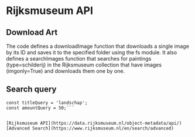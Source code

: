 # Rijksmuseum API
## Download Art

The code defines a downloadImage function that downloads a single image by its ID and saves it to the specified folder using the fs module. It also defines a searchImages function that searches for paintings (type=schilderij) in the Rijksmuseum collection that have images (imgonly=True) and downloads them one by one.

## Search query
```const typeQuery = 'schilderij';
const titleQuery = 'landschap';
const amountQuery = 50;```


[Rijksmuseum API](https://data.rijksmuseum.nl/object-metadata/api/)
[Advanced Search](https://www.rijksmuseum.nl/en/search/advanced)
